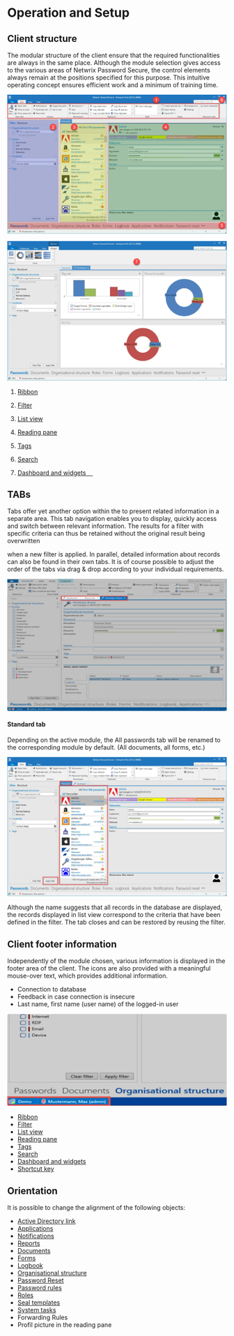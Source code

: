 # Operation and Setup

## Client structure

The modular structure of the client ensure that the required functionalities are always in the same
place. Although the module selection gives access to the various areas of Netwrix Password Secure,
the control elements always remain at the positions specified for this purpose. This intuitive
operating concept ensures efficient work and a minimum of training time.

![Operation](../../../../../../../static/img/product_docs/passwordsecure/passwordsecure/configuration/advanced_view/operation_and_setup/operation-and-setup-1-en.webp)

![Dashboard](../../../../../../../static/img/product_docs/passwordsecure/passwordsecure/configuration/advanced_view/operation_and_setup/operation-and-setup-2-en.webp)

1. [Ribbon](ribbon/ribbon.md)

2. [Filter](filter/filter.md)

3. [List view](listview/list_view.md)

4. [Reading pane](readingpane/reading_pane.md)

5. [Tags](tags/tags.md)

6. [Search](search/search.md)

7. [Dashboard and widgets    ](dashboard_and_widgets/dashboard_and_widgets.md)

## TABs

Tabs offer yet another option within the to present related information in a separate area. This tab
navigation enables you to display, quickly access and switch between relevant information. The
results for a filter with specific criteria can thus be retained without the original result being
overwritten

when a new filter is applied. In parallel, detailed information about records can also be found in
their own tabs. It is of course possible to adjust the order of the tabs via drag & drop according
to your individual requirements.

![Dashboard](../../../../../../../static/img/product_docs/passwordsecure/passwordsecure/configuration/advanced_view/operation_and_setup/installation_with_parameters_2-en.webp)

#### Standard tab

Depending on the active module, the All passwords tab will be renamed to the corresponding module by
default. (All documents, all forms, etc.)

![Standard tab](../../../../../../../static/img/product_docs/passwordsecure/passwordsecure/configuration/advanced_view/operation_and_setup/standard-tab-en.webp)

Although the name suggests that all records in the database are displayed, the records displayed in
list view correspond to the criteria that have been defined in the filter. The tab closes and can be
restored by reusing the filter.

## Client footer information

Independently of the module chosen, various information is displayed in the footer area of the
client. The icons are also provided with a meaningful mouse-over text, which provides additional
information.

- Connection to database
- Feedback in case connection is insecure
- Last name, first name (user name) of the logged-in user

![installation_with_parameters_4](../../../../../../../static/img/product_docs/passwordsecure/passwordsecure/configuration/advanced_view/operation_and_setup/installation_with_parameters_4.webp)

- [Ribbon](ribbon/ribbon.md)
- [Filter](filter/filter.md)
- [List view](listview/list_view.md)
- [Reading pane](readingpane/reading_pane.md)
- [Tags](tags/tags.md)
- [Search](search/search.md)
- [Dashboard and widgets](dashboard_and_widgets/dashboard_and_widgets.md)
- [Shortcut key](dashboard_and_widgets/keyboard_shortcuts.md)

## Orientation

It is possible to change the alignment of the following objects:

- [Active Directory link](../clientmodule/organisationalstructures/directoryservices/activedirectorylink/active_directory_link.md)
- [Applications](../clientmodule/applications/applications.md)
- [Notifications](../clientmodule/notifications/notifications.md)
- [Reports](../mainmenu/extras/reports/reports.md)
- [Documents](../clientmodule/documents/documents.md)
- [Forms](../clientmodule/forms/forms.md)
- [Logbook](../clientmodule/logbook/logbook.md)
- [Organisational structure](../clientmodule/organisationalstructures/organisational_structure.md)
- [Password Reset](../clientmodule/passwordreset/password_reset.md)
- [Password rules](../mainmenu/extras/password_rules/password_rules.md)
- [Roles](../clientmodule/roles/roles.md)
- [Seal templates](../mainmenu/extras/seal_templates/seal_templates.md)
- [System tasks](../mainmenu/extras/system_tasks/system_tasks.md)
- Forwarding Rules
- Profil picture in the reading pane
